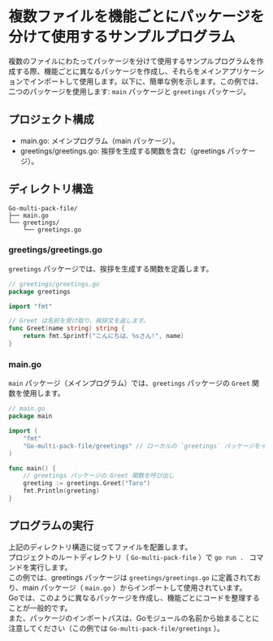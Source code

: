 # 複数ファイルを機能ごとにパッケージを分けて使用するサンプルプログラム

複数のファイルにわたってパッケージを分けて使用するサンプルプログラムを作成する際、機能ごとに異なるパッケージを作成し、それらをメインアプリケーションでインポートして使用します。以下に、簡単な例を示します。この例では、二つのパッケージを使用します: `main` パッケージと `greetings` パッケージ。

## プロジェクト構成
- main.go: メインプログラム（main パッケージ）。
- greetings/greetings.go: 挨拶を生成する関数を含む（greetings パッケージ）。

## ディレクトリ構造
```
Go-multi-pack-file/
├── main.go
└── greetings/
    └── greetings.go
```

### greetings/greetings.go
`greetings` パッケージでは、挨拶を生成する関数を定義します。
```go
// greetings/greetings.go
package greetings

import "fmt"

// Greet は名前を受け取り、挨拶文を返します。
func Greet(name string) string {
    return fmt.Sprintf("こんにちは、%sさん!", name)
}
```

### main.go
`main` パッケージ（メインプログラム）では、`greetings` パッケージの `Greet` 関数を使用します。

```go
// main.go
package main

import (
    "fmt"
    "Go-multi-pack-file/greetings" // ローカルの `greetings` パッケージをインポート
)

func main() {
    // greetings パッケージの Greet 関数を呼び出し
    greeting := greetings.Greet("Taro")
    fmt.Println(greeting)
}
```

## プログラムの実行
上記のディレクトリ構造に従ってファイルを配置します。  
プロジェクトのルートディレクトリ（ `Go-multi-pack-file` ）で `go run . ` コマンドを実行します。  
この例では、greetings パッケージは `greetings/greetings.go` に定義されており、main パッケージ（ `main.go` ）からインポートして使用されています。  
Goでは、このように異なるパッケージを作成し、機能ごとにコードを整理することが一般的です。  
また、パッケージのインポートパスは、Goモジュールの名前から始まることに注意してください（この例では `Go-multi-pack-file/greetings` ）。





